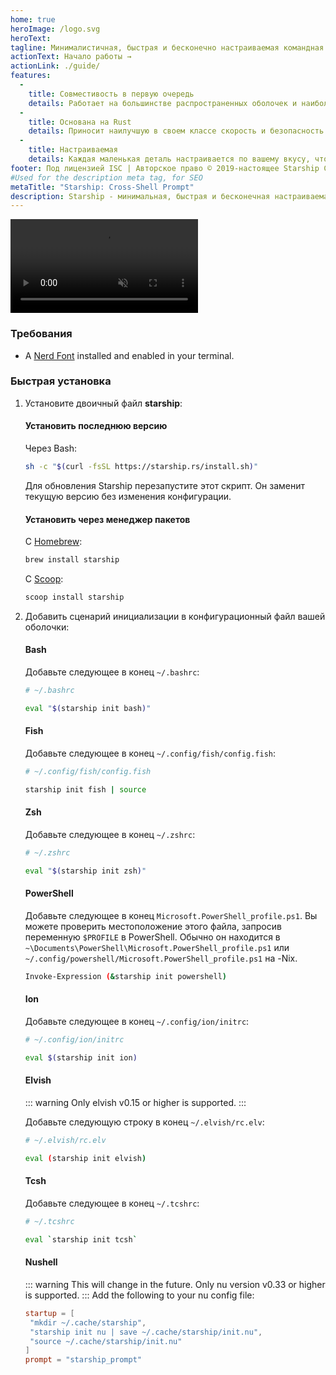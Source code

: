 ```yaml
---
home: true
heroImage: /logo.svg
heroText:
tagline: Минималистичная, быстрая и бесконечно настраиваемая командная строка для любой оболочки!
actionText: Начало работы →
actionLink: ./guide/
features:
  - 
    title: Совместивость в первую очередь
    details: Работает на большинстве распространенных оболочек и наиболее распространенных операционных системах. Используйте везде!
  - 
    title: Основана на Rust
    details: Приносит наилучшую в своем классе скорость и безопасность Rust, чтобы сделать вашу оболочку как можно быстрее и надежнее.
  - 
    title: Настраиваемая
    details: Каждая маленькая деталь настраивается по вашему вкусу, чтобы сделать эту оболочку минималистичной или функциональной, как вы захотите.
footer: Под лицензией ISC | Авторское право © 2019-настоящее Starship Contributors
#Used for the description meta tag, for SEO
metaTitle: "Starship: Cross-Shell Prompt"
description: Starship - минимальная, быстрая и бесконечная настраиваемая командная строка для любой оболочки! Показывает нужную вам информацию, оставаясь красивой и минималистичной. Быстрая установка доступна для Bash, Fish, ZSH, Ion и PowerShell.
---
```


<div class="center">
  <video class="demo-video" muted autoplay loop playsinline>
    <source src="/demo.webm" type="video/webm">
    <source src="/demo.mp4" type="video/mp4">
  </video>
</div>

### Требования

- A [Nerd Font](https://www.nerdfonts.com/) installed and enabled in your terminal.

### Быстрая установка

1. Установите двоичный файл **starship**:


   #### Установить последнюю версию

   Через Bash:

   ```sh
   sh -c "$(curl -fsSL https://starship.rs/install.sh)"
   ```
   Для обновления Starship перезапустите этот скрипт. Он заменит текущую версию без изменения конфигурации.


   #### Установить через менеджер пакетов

   С [Homebrew](https://brew.sh/):

   ```sh
   brew install starship
   ```

   С [Scoop](https://scoop.sh):

   ```powershell
   scoop install starship
   ```

1. Добавить сценарий инициализации в конфигурационный файл вашей оболочки:


   #### Bash

   Добавьте следующее в конец `~/.bashrc`:

   ```sh
   # ~/.bashrc

   eval "$(starship init bash)"
   ```


   #### Fish

   Добавьте следующее в конец `~/.config/fish/config.fish`:

   ```sh
   # ~/.config/fish/config.fish

   starship init fish | source
   ```


   #### Zsh

   Добавьте следующее в конец `~/.zshrc`:

   ```sh
   # ~/.zshrc

   eval "$(starship init zsh)"
   ```


   #### PowerShell

   Добавьте следующее в конец `Microsoft.PowerShell_profile.ps1`. Вы можете проверить местоположение этого файла, запросив переменную `$PROFILE` в PowerShell. Обычно он находится в `~\Documents\PowerShell\Microsoft.PowerShell_profile.ps1` или `~/.config/powershell/Microsoft.PowerShell_profile.ps1` на -Nix.

   ```sh
   Invoke-Expression (&starship init powershell)
   ```


   #### Ion

   Добавьте следующее в конец `~/.config/ion/initrc`:

   ```sh
   # ~/.config/ion/initrc

   eval $(starship init ion)
   ```

   #### Elvish

   ::: warning Only elvish v0.15 or higher is supported. :::

   Добавьте следующую строку в конец `~/.elvish/rc.elv`:

   ```sh
   # ~/.elvish/rc.elv

   eval (starship init elvish)
   ```


   #### Tcsh

   Добавьте следующее в конец `~/.tcshrc`:

   ```sh
   # ~/.tcshrc

   eval `starship init tcsh`
   ```

    #### Nushell

   ::: warning This will change in the future. Only nu version v0.33 or higher is supported. ::: Add the following to your nu config file:

   ```toml
   startup = [
    "mkdir ~/.cache/starship",
    "starship init nu | save ~/.cache/starship/init.nu",
    "source ~/.cache/starship/init.nu"
   ]
   prompt = "starship_prompt"
   ```
